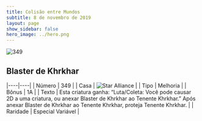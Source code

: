 ```yaml
---
title: Colisão entre Mundos
subtitle: 8 de novembro de 2019
layout: page
show_sidebar: false
hero_image: ../hero.png
---
```


![349](https://cdn.keyforgegame.com/media/card_front/pt/452_349_MXR856VVJC6W_pt.png)

## Blaster de Khrkhar

|----|----|
| Número | 349 |
| Casa | ![Star Alliance](https://archonarcana.com/images/thumb/7/7d/Star_Alliance.png/22px-Star_Alliance.png "Aliança Estelar") |
| Tipo | Melhoria |
| Bônus | 1A |
| Texto | Esta criatura ganha: “Luta/Coleta:  Você pode causar 2D a uma criatura, ou anexar Blaster de Khrkhar ao Tenente Khrkhar.” Após anexar Blaster de Khrkhar ao Tenente Khrkhar, proteja Tenente Khrkhar. |
| Raridade | Especial Variável |
